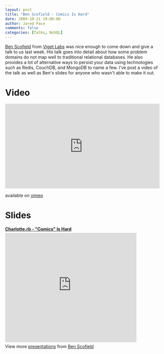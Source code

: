```yaml
---
layout: post
title: "Ben Scofield - Comics Is Hard"
date: 2009-10-21 19:00:00
author: Jared Pace
comments: false
categories: [Talks, NoSQL]
---
```


[Ben Scofield](http://twitter.com/bscofield) from [Viget Labs](http://www.viget.com) was nice enough to come down and give a talk to us last week. His talk goes into detail about how some problem domains do not map well to traditional relational databases. He also provides a lot of alternative ways to persist your data using technologies such as Redis, CouchDB, and MongoDB to name a few. I've post a video of the talk as well as Ben's slides for anyone who wasn't able to make it out.

# Video

<iframe src="http://player.vimeo.com/video/7165117" width="500" height="275" frameborder="0" webkitAllowFullScreen mozallowfullscreen allowFullScreen></iframe>

available on [vimeo](http://vimeo.com/7165117)

# Slides

<div style="width:425px" id="__ss_2226786"> <strong style="display:block;margin:12px 0 4px"><a href="http://www.slideshare.net/bscofield/charlotterb-comics-is-hard" title="Charlotte.rb - &quot;Comics&quot; Is Hard" target="_blank">Charlotte.rb - &quot;Comics&quot; Is Hard</a></strong> <iframe src="http://www.slideshare.net/slideshow/embed_code/2226786" width="425" height="355" frameborder="0" marginwidth="0" marginheight="0" scrolling="no"></iframe> <div style="padding:5px 0 12px"> View more <a href="http://www.slideshare.net/" target="_blank">presentations</a> from <a href="http://www.slideshare.net/bscofield" target="_blank">Ben Scofield</a> </div> </div>
 
